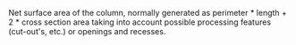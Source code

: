 Net surface area of the column, normally generated as perimeter \* length + 2 \* cross section area taking into account possible processing features (cut-out's, etc.) or openings and recesses.